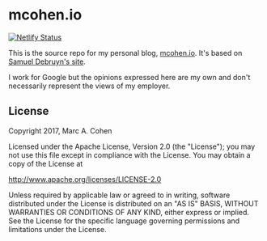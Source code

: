 # mcohen.io

[![Netlify Status](https://api.netlify.com/api/v1/badges/f1ea96ef-f6de-4667-a500-109e34bb0cc7/deploy-status)](https://app.netlify.com/sites/mco-dev/deploys)

This is the source repo for my personal blog,
[mcohen.io](https://www.mcohen.io).
It's based on [Samuel Debruyn's site](https://chipsncookies.com/).

I work for Google but the opinions expressed here are my own and don't necessarily represent the views of my employer.

## License

Copyright 2017, Marc A. Cohen

Licensed under the Apache License, Version 2.0 (the "License"); you may not use this file except in compliance with the License. You may obtain a copy of the License at

http://www.apache.org/licenses/LICENSE-2.0

Unless required by applicable law or agreed to in writing, software distributed under the License is distributed on an "AS IS" BASIS, WITHOUT WARRANTIES OR CONDITIONS OF ANY KIND, either express or implied. See the License for the specific language governing permissions and limitations under the License.

